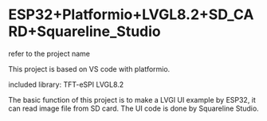 # ESP32+Platformio+LVGL8.2+SD_CARD+Squareline_Studio
refer to the project name

This project is based on VS code with platformio.

included library:
TFT-eSPI
LVGL8.2

The basic function of this project is to make a LVGl UI example by ESP32, it can read image file from SD card. The UI code is done by Squareline Studio.
